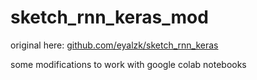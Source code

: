 # sketch_rnn_keras_mod

original here: [github.com/eyalzk/sketch_rnn_keras](https://github.com/eyalzk/sketch_rnn_keras)

some modifications to work with google colab notebooks
